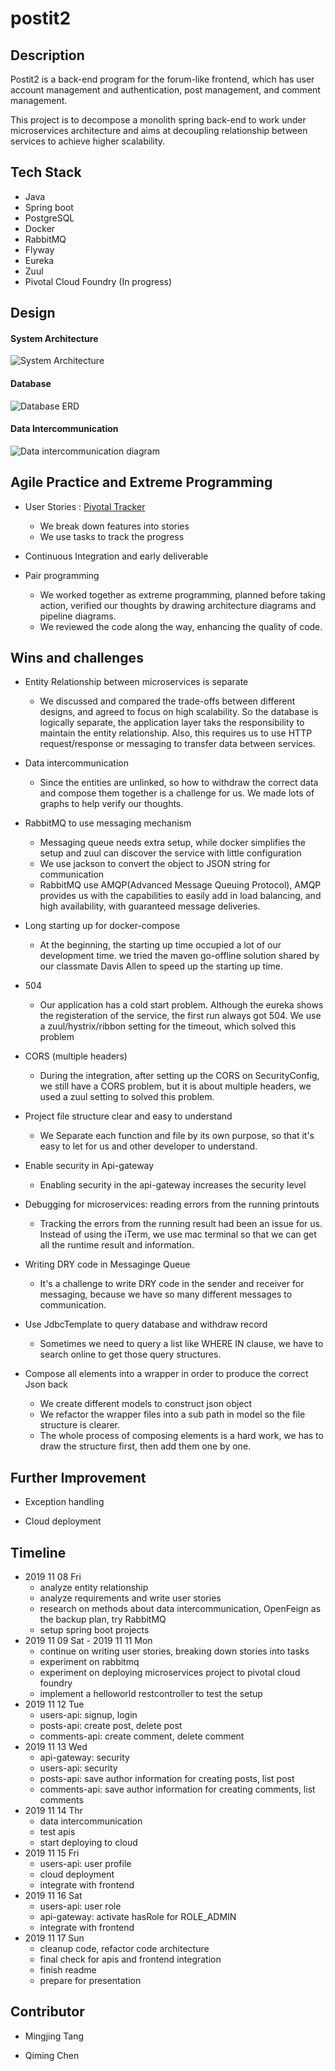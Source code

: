 # postit2

## Description

Postit2 is a back-end program for the forum-like frontend, which has user account management and authentication, post management, and comment management. 

This project is to decompose a monolith spring back-end to work under microservices architecture and aims at decoupling relationship between services to achieve higher scalability.

## Tech Stack

* Java 
* Spring boot
* PostgreSQL
* Docker 
* RabbitMQ
* Flyway
* Eureka
* Zuul
* Pivotal Cloud Foundry (In progress)

## Design

#### System Architecture

![System Architecture](https://github.com/mingjingtang/postit2/blob/dev/assets/postit2_system_architecture.png)

#### Database

![Database ERD](https://github.com/mingjingtang/postit2/blob/dev/assets/database_ERD.png)

#### Data Intercommunication
![Data intercommunication diagram](https://github.com/mingjingtang/postit2/blob/dev/assets/data_intercommunication.png)

## Agile Practice and Extreme Programming

* User Stories : [Pivotal Tracker](https://www.pivotaltracker.com/n/projects/2416899)
  * We break down features into stories
  * We use tasks to track the progress

* Continuous Integration and early deliverable

* Pair programming
  * We worked together as extreme programming, planned before taking action, verified our thoughts by drawing architecture diagrams and pipeline diagrams.
  * We reviewed the code along the way, enhancing the quality of code.


## Wins and challenges

* Entity Relationship between microservices is separate
  * We discussed and compared the trade-offs between different designs, and agreed to focus on high scalability. So the database is logically separate, the application layer taks the responsibility to maintain the entity relationship. Also, this requires us to use HTTP request/response or messaging to transfer data between services.
  
* Data intercommunication
  * Since the entities are unlinked, so how to withdraw the correct data and compose them together is a challenge for us. We made lots of graphs to help verify our thoughts.

* RabbitMQ to use messaging mechanism
  * Messaging queue needs extra setup, while docker simplifies the setup and zuul can discover the service with little configuration
  * We use jackson to convert the object to JSON string for communication
  * RabbitMQ use AMQP(Advanced Message Queuing Protocol), AMQP provides us with the capabilities to easily add in load balancing, and high availability, with guaranteed message deliveries.

* Long starting up for docker-compose
  * At the beginning, the starting up time occupied a lot of our development time. we tried the maven go-offline solution shared by our classmate Davis Allen to speed up the starting up time.

* 504
  * Our application has a cold start problem. Although the eureka shows the registeration of the service, the first run always got 504. We use a zuul/hystrix/ribbon setting for the timeout, which solved this problem

* CORS (multiple headers)
  * During the integration, after setting up the CORS on SecurityConfig, we still have a CORS problem, but it is about multiple headers, we used a zuul setting to solved this problem.

* Project file structure clear and easy to understand
  * We Separate each function and file by its own purpose, so that it's easy to let for us and other developer to understand.

* Enable security in Api-gateway
  * Enabling security in the api-gateway increases the security level

* Debugging for microservices: reading errors from the running printouts
  * Tracking the errors from the running result had been an issue for us. Instead of using the iTerm, we use mac terminal so that we can get all the runtime result and information.

* Writing DRY code in Messaginge Queue
  * It's a challenge to write DRY code in the sender and receiver for messaging, because we have so many different messages to communication.

* Use JdbcTemplate to query database and withdraw record
  * Sometimes we need to query a list like WHERE IN clause, we have to search online to get those query structures.

* Compose all elements into a wrapper in order to produce the correct Json back 
  * We create different models to construct json object
  * We refactor the wrapper files into a sub path in model so the file structure is clearer. 
  * The whole process of composing elements is a hard work, we has to draw the structure first, then add them one by one.

## Further Improvement

* Exception handling

* Cloud deployment

## Timeline

* 2019 11 08 Fri
  * analyze entity relationship
  * analyze requirements and write user stories
  * research on methods about data intercommunication, OpenFeign as the backup plan, try RabbitMQ
  * setup spring boot projects
* 2019 11 09 Sat - 2019 11 11 Mon
  * continue on writing user stories, breaking down stories into tasks
  * experiment on rabbitmq
  * experiment on deploying microservices project to pivotal cloud foundry
  * implement a helloworld restcontroller to test the setup
* 2019 11 12 Tue
  * users-api: signup, login
  * posts-api: create post, delete post
  * comments-api: create comment, delete comment
* 2019 11 13 Wed
  * api-gateway: security
  * users-api: security
  * posts-api: save author information for creating posts, list post
  * comments-api: save author information for creating comments, list comments
* 2019 11 14 Thr
  * data intercommunication
  * test apis
  * start deploying to cloud
* 2019 11 15 Fri
  * users-api: user profile
  * cloud deployment
  * integrate with frontend
* 2019 11 16 Sat
  * users-api: user role
  * api-gateway: activate hasRole for ROLE_ADMIN 
  * integrate with frontend
* 2019 11 17 Sun
  * cleanup code, refactor code architecture
  * final check for apis and frontend integration
  * finish readme
  * prepare for presentation
  
## Contributor

* Mingjing Tang

* Qiming Chen
